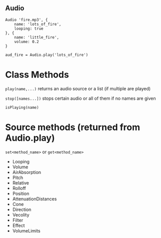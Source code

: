 ## Audio

```
Audio 'fire.mp3', {
    name: 'lots_of_fire',
    looping: true
}, {
    name: 'little_fire',
    volume: 0.2
}

aud_fire = Audio.play('lots_of_fire')
```

# Class Methods

`play(name,...)` returns an audio source or a list (if multiple are played)

`stop([names...])` stops certain audio or all of them if no names are given

`isPlaying(name)`

# Source methods (returned from Audio.play)

`set<method_name>` or `get<method_name>`

* Looping
* Volume
* AirAbsorption
* Pitch
* Relative
* Rolloff
* Position
* AttenuationDistances
* Cone
* Direction
* Vecolity
* Filter
* Effect
* VolumeLimits